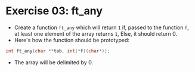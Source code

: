 # Exercise 03: ft_any
- Create a function `ft_any` which will return `1` if, passed to the function `f`, at least one element of the array returns `1`, Else, it should return 0.
- Here's how the function should be prototyped:

```C
int	ft_any(char **tab, int(*f)(char*));
```

- The array will be delimited by 0.

